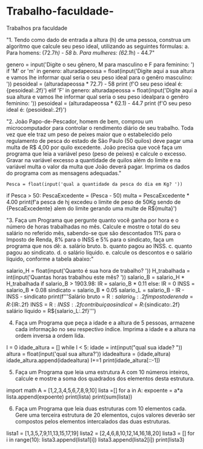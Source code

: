 # Trabalho-faculdade-
Trabalhos pra faculdade

"1. Tendo como dado de entrada a altura (h) de uma pessoa, construa um algoritmo que calcule seu
peso ideal, utilizando as seguintes fórmulas:
a. Para homens: (72.7*h) - 58
b. Para mulheres: (62.1*h) - 44.7"

genero = input('Digite o seu gênero, M para masculino e F para feminino: ')
if 'M' or 'm' in genero:
    alturadapeossa = float(input('Digite aqui a sua altura e vamos lhe informar qual seria o seu peso ideal para o genêro masculino: '))
    pesoideal = (alturadapeossa * 72.7) - 58
    print (f'O seu peso ideal é: {pesoideal:.2f}')
elif 'F' in genero:
    alturadapeossa = float(input('Digite aqui a sua altura e vamos lhe informar qual seria o seu peso idealpara o genêro feminino: '))
    pesoideal = (alturadapeossa * 62.1) - 44.7
    print (f'O seu peso ideal é: {pesoideal:.2f}')
    
"2. João Papo-de-Pescador, homem de bem, comprou um microcomputador para controlar o
rendimento diário de seu trabalho. Toda vez que ele traz um peso de peixes maior que o
estabelecido pelo regulamento de pesca do estado de São Paulo (50 quilos) deve pagar uma
multa de R$ 4,00 por quilo excedente. João precisa que você faça um programa que leia a
variável peso (peso de peixes) e calcule o excesso. Gravar na variável excesso a quantidade
de quilos além do limite e na variável multa o valor da multa que João deverá pagar. Imprima
os dados do programa com as mensagens adequadas."
    
    Pesca = float(input('qual a quantidade da pesca do dia em Kg? '))
if Pesca > 50:
    PescaExcedente = (Pesca - 50)
    multa = PescaExcedente * 4.00
    print(f'a pesca de hj excedeu o limite de peso de 50Kg sendo de {PescaExcedente} alem do limite gerando uma multe de R${multa}')
    
"3. Faça um Programa que pergunte quanto você ganha por hora e o número de horas trabalhadas
no mês. Calcule e mostre o total do seu salário no referido mês, sabendo-se que são descontados
11% para o Imposto de Renda, 8% para o INSS e 5% para o sindicato, faça um programa que nos
dê:
a. salário bruto.
b. quanto pagou ao INSS.
c. quanto pagou ao sindicato.
d. o salário líquido.
e. calcule os descontos e o salário líquido, conforme a tabela abaixo:"

salario_H = float(input('Quanto é sua hora de trabalho? '))
H_trabalhada = int(input('Quantas horas trabalhou este mês? '))
salario_B = salario_H * H_trabalhada
if salario_B > 1903.98:
    IR = salario_B * 0.11
else:
    IR = 0
INSS = salario_B * 0.08
sindicato = salario_B * 0.05 
salario_L = salario_B - IR - INSS - sindicato
print(f'''Salário bruto = R$:{salario_B:.2f}
imposto de renda = R$:{IR:.2f}
INSS = R$:{INSS:.2f}
contribuiçao sindical = R$:{sindicato:.2f}
salário líquido = R${salario_L:.2f}''')

4. Faça um Programa que peça a idade e a altura de 5 pessoas, armazene cada informação no seu
respectivo índice. Imprima a idade e a altura na ordem inversa a ordem lida.

I = 0
idade_altura = []
while I < 5:
    idade = int(input("qual sua idade? "))
    altura = float(input('qual sua altura?'))
    idadealtura = (idade,altura)
    idade_altura.append(idadealtura)
    I+=1
print(idade_altura[::-1])

5. Faça um Programa que leia uma estrutura A com 10 números inteiros, calcule e mostre a soma
dos quadrados dos elementos desta estrutura.

import math
A = [1,2,3,4,5,6,7,8,9,10]
lista =[]
for a in A:
    expoente = a*a
    lista.append(expoente)
print(lista)
print(sum(lista))

6. Faça um Programa que leia duas estruturas com 10 elementos cada. Gere uma terceira estrutura
de 20 elementos, cujos valores deverão ser compostos pelos elementos intercalados das duas
estruturas.

lista1 = [1,3,5,7,9,11,13,15,17,19]
lista2 = [2,4,6,8,10,12,14,16,18,20]
lista3 = []
for i in range(10):
    lista3.append(lista1[i])
    lista3.append(lista2[i])
print(lista3)
